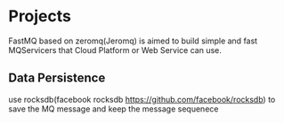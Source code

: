 # Projects
FastMQ based on zeromq(Jeromq) is aimed to build simple and fast MQServicers that Cloud Platform or Web Service can use.

## Data Persistence
use rocksdb(facebook rocksdb <https://github.com/facebook/rocksdb>) to save the MQ message and keep the message sequenece
